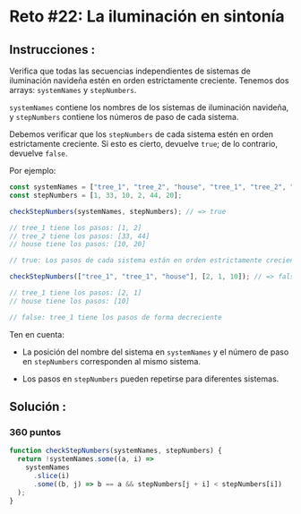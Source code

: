# Reto #22: La iluminación en sintonía

## Instrucciones :

Verifica que todas las secuencias independientes de sistemas de iluminación navideña estén en orden estrictamente creciente. Tenemos dos arrays: `systemNames` y `stepNumbers`.

`systemNames` contiene los nombres de los sistemas de iluminación navideña, y `stepNumbers` contiene los números de paso de cada sistema.

Debemos verificar que los `stepNumbers` de cada sistema estén en orden estrictamente creciente. Si esto es cierto, devuelve `true`; de lo contrario, devuelve `false`.

Por ejemplo:

```js
const systemNames = ["tree_1", "tree_2", "house", "tree_1", "tree_2", "house"];
const stepNumbers = [1, 33, 10, 2, 44, 20];

checkStepNumbers(systemNames, stepNumbers); // => true

// tree_1 tiene los pasos: [1, 2]
// tree_2 tiene los pasos: [33, 44]
// house tiene los pasos: [10, 20]

// true: Los pasos de cada sistema están en orden estrictamente creciente

checkStepNumbers(["tree_1", "tree_1", "house"], [2, 1, 10]); // => false

// tree_1 tiene los pasos: [2, 1]
// house tiene los pasos: [10]

// false: tree_1 tiene los pasos de forma decreciente
```

Ten en cuenta:

- La posición del nombre del sistema en `systemNames` y el número de paso en `stepNumbers` corresponden al mismo sistema.

- Los pasos en `stepNumbers` pueden repetirse para diferentes sistemas.

## **Solución :**

### 360 puntos

```js
function checkStepNumbers(systemNames, stepNumbers) {
  return !systemNames.some((a, i) =>
    systemNames
      .slice(i)
      .some((b, j) => b == a && stepNumbers[j + i] < stepNumbers[i])
  );
}
```
